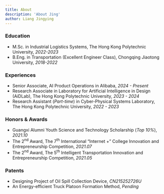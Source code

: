 ```yaml
---
title: About
description: 'About Jing'
author: Liang Jingying
---
```


### Education

- M.Sc. in Industrial Logistics Systems, The Hong Kong Polytechnic University, *2022-2023*
- B.Eng. in Transportation (Excellent Engineer Class), Chongqing Jiaotong University, *2018-2022*


### Experiences

- Senior Associate, AI Product Operations in Alibaba, *2024 - Present*
- Research Associate in Laboratory for Artificial Intelligence in Design (AiDLab), The Hong Kong Polytechnic University, *2023 - 2024*
- Research Assistant (*Part-time*) in Cyber-Physical Systems Laboratory, The Hong Kong Polytechnic University, *2022 - 2023*


### Honors & Awards

- Guangxi Alumni Youth Science and Technology Scholarship (*Top 10%*), *2021.10*
- The 2<sup>nd</sup> Award, The 7<sup>th</sup> International “Internet +” College Innovation and Entrepreneurship Competition, *2021.07*
- The 2<sup>nd</sup> Award, The 5<sup>th</sup> Intelligent Transportation Innovation and Entrepreneurship Competition, *2021.05*


### Patents

- Designing Project of Oil Spill Collection Device, *CN215252726U*
- An Energy-efficient Truck Platoon Formation Method, *Pending*